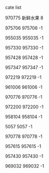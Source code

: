 cate list

970775 新鲜水果 8

975706 975706 -1

955035 955035 -1

957330 957330 -1

957428 957428 -1

957347 957347 -1

972219 972219 -1

961006 961006 -1

970776 970776 -1

972200 972200 -1

958104 958104 -1

5057 5057 -1

970778 970778 -1

957615 957615 -1

957430 957430 -1

969032 969032 -1

